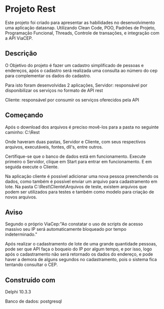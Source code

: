 # Projeto Rest

Este projeto foi criado para apresentar as habilidades no desenvolvimento uma aplicação datasnap. Utilizando Clean Code, POO, Padrôes de Projeto, Programação Funcional, Threads, Controle de transações, e integração com a API ViaCEP. 

## Descrição

O Objetivo do projeto é fazer um cadastro simplificado de pessoas e endereços, após o cadastro será realizada uma consulta ao número do cep para complementar os dados do cadastro.

Para isto foram desenvolvidas 2 aplicações, 
Servidor: responsável por disponibilizar os serviços no formato de API rest

Cliente: responsável por consumir os serviços oferecidos pela API


## Começando

Após o download dos arquivos é preciso movê-los para a pasta no seguinte caminho:
C:\Rest

Onde haveram duas pastas, Servidor e Cliente, com seus respectivos arquivos, executáveis, fontes, dll's, entre outros.

Certifique-se que o banco de dados está em funcionamento.
Execute primeiro o Servidor, clique em Start para entrar em funcionamento. E em seguida execute o Cliente.

Na aplicação cliente é possivel adicionar uma nova pessoa preenchendo os dados, como também é possível enviar um arquivo para cadastramento em lote.
Na pasta C:\Rest\Cliente\Arquivos de teste, existem arquivos que podem ser utilizados para testes e também como modelo para criação de novos arquivos.

## Aviso

Segundo o próprio ViaCep:"Ao constatar o uso de scripts de acesso massivo seu IP será automaticamente bloqueado por tempo indeterminado." 

Após realizar o cadastramento de lote de uma grande quantidade pessoas, pode ser que API faça o boqueio do IP por algum tempo, e por isso, logo após o cadastramento não será retornado os dados do endereço, e pode haver a demora de alguns segundos no cadastramento, pois o sistema fica tentando consultar o CEP.

## Construído com
Delphi 10.3.3

Banco de dados: postgresql
